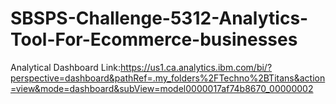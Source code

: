 # SBSPS-Challenge-5312-Analytics-Tool-For-Ecommerce-businesses
Analytical Dashboard Link:https://us1.ca.analytics.ibm.com/bi/?perspective=dashboard&pathRef=.my_folders%2FTechno%2BTitans&action=view&mode=dashboard&subView=model0000017af74b8670_00000002
